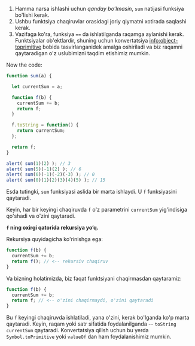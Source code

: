 
1. Hamma narsa ishlashi uchun *qanday bo'lmasin*, `sum` natijasi funksiya bo'lishi kerak.
2. Ushbu funktsiya chaqiruvlar orasidagi joriy qiymatni xotirada saqlashi kerak.
3. Vazifaga ko'ra, funksiya `==` da ishlatilganda raqamga aylanishi kerak. Funktsiyalar ob'ektlardir, shuning uchun konvertatsiya <info:object-toprimitive> bobida tasvirlanganidek amalga oshiriladi va biz raqamni qaytaradigan o'z uslubimizni taqdim etishimiz mumkin.

Now the code:

```js demo run
function sum(a) {

  let currentSum = a;

  function f(b) {
    currentSum += b;
    return f;
  }

  f.toString = function() {
    return currentSum;
  };

  return f;
}

alert( sum(1)(2) ); // 3
alert( sum(5)(-1)(2) ); // 6
alert( sum(6)(-1)(-2)(-3) ); // 0
alert( sum(0)(1)(2)(3)(4)(5) ); // 15
```

Esda tutingki, `sum` funksiyasi aslida bir marta ishlaydi. U `f` funksiyasini qaytaradi.

Keyin, har bir keyingi chaqiruvda `f` o'z parametrini `currentSum` yig'indisiga qo'shadi va o'zini qaytaradi.

**`f` ning oxirgi qatorida rekursiya yo‘q.**

Rekursiya quyidagicha ko'rinishga ega:

```js
function f(b) {
  currentSum += b;
  return f(); // <-- rekursiv chaqiruv
}
```

Va bizning holatimizda, biz faqat funktsiyani chaqirmasdan qaytaramiz:

```js
function f(b) {
  currentSum += b;
  return f; // <-- o'zini chaqirmaydi, o'zini qaytaradi
}
```

Bu `f` keyingi chaqiruvda ishlatiladi, yana o'zini, kerak bo'lganda ko'p marta qaytaradi. Keyin, raqam yoki satr sifatida foydalanilganda -- `toString` `currentSum` qaytaradi. Konvertatsiya qilish uchun bu yerda `Symbol.toPrimitive` yoki `valueOf` dan ham foydalanishimiz mumkin.
